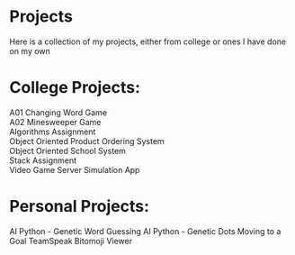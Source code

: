 # Projects
Here is a collection of my projects, either from college or ones I have done on my own

# College Projects:
A01 Changing Word Game  
A02 Minesweeper Game  
Algorithms Assignment  
Object Oriented Product Ordering System	  
Object Oriented School System	  
Stack Assignment  
Video Game Server Simulation App  

# Personal Projects:
AI Python   - Genetic Word Guessing
AI Python   - Genetic Dots Moving to a Goal
TeamSpeak Bitomoji Viewer  
